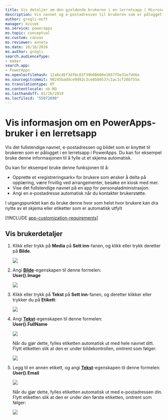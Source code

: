 ```yaml
---
title: Vis detaljer om den gjeldende brukeren i en lerretsapp | Microsoft Docs
description: Vis navnet og e-postadressen til brukeren som er pålogget i en lerretsapp i PowerApps
author: gregli-msft
manager: kvivek
ms.service: powerapps
ms.topic: conceptual
ms.custom: canvas
ms.reviewer: anneta
ms.date: 10/16/2016
ms.author: gregli
search.audienceType:
- maker
search.app:
- PowerApps
ms.openlocfilehash: 12a6cd6f3df6c83f39b08608e1057f5e31e7d46e
ms.sourcegitcommit: 90245baddce9d92c3ce85b0537c1ac1cf26bf55a
ms.translationtype: HT
ms.contentlocale: nb-NO
ms.lasthandoff: 01/26/2019
ms.locfileid: "55072690"
---
```

# <a name="show-information-about-a-powerapps-user-in-a-canvas-app"></a>Vis informasjon om en PowerApps-bruker i en lerretsapp

Vis det fullstendige navnet, e-postadressen og bildet som er knyttet til brukeren som er pålogget i en lerretsapp i PowerApps. Du kan for eksempel bruke denne informasjonen til å fylle ut et skjema automatisk.

Du kan for eksempel bruke denne funksjonen til å:

* Opprette et «registreringsark» for brukere som ønsker å delta på opplæring, være frivillig ved arrangementer, besøke en kiosk med mer.
* Vise det fullstendige navnet på en app for personaladministrasjon.
* Angi en e-postadresse automatisk når du kontakter brukerstøtte.

I utgangspunktet kan du bruke denne hvor som helst hvor brukere kan dra nytte av et skjema eller etiketter som er automatisk utfylt

[!INCLUDE [app-customization-requirements](../../includes/app-customization-requirements.md)]

## <a name="show-user-details"></a>Vis brukerdetaljer

1. Klikk eller trykk på **Media** på **Sett inn**-fanen, og klikk eller trykk deretter på **Bilde**.
   
   ![][2]
2. Angi **[Bilde](controls/properties-visual.md)**-egenskapen til denne formelen:
   <br>**User().Image**
   
    ![][3]
3. Klikk eller trykk på **Tekst** på **Sett inn**-fanen, og deretter klikker eller trykker du på **Etikett**:  
   
    ![][4]
4. Angi **[Tekst](controls/properties-core.md)**-egenskapen til denne formelen:
   <br>**User().FullName**
   
   ![][6]
   
   Når du gjør dette, fylles etiketten automatisk ut med hele navnet ditt. Flytt etiketten slik at den er under bildekontrollen, omtrent som følger:
   
   ![][5]
5. Legg til en annen etikett, og angi **[Tekst](controls/properties-core.md)**-egenskapen til denne formelen:
   <br>**User().Email**  
   
    ![][8]
   
    Når du gjør dette, fylles etiketten automatisk ut med e-postadressen din. Flytt etiketten slik at den er under den første etiketten, omtrent som følger:  
   
    ![][7]

[2]: ./media/show-current-user/add-image.png
[3]: ./media/show-current-user/imageproperty.png
[4]: ./media/show-current-user/insertlabel.png
[5]: ./media/show-current-user/label.png
[6]: ./media/show-current-user/textproperty.png
[7]: ./media/show-current-user/secondlabel.png
[8]: ./media/show-current-user/email.png
[9]: ./media/show-current-user/preview.png
